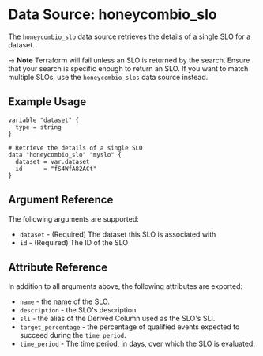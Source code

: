 # Data Source: honeycombio_slo

The `honeycombio_slo` data source retrieves the details of a single SLO for a dataset.

-> **Note** Terraform will fail unless an SLO is returned by the search. Ensure that your search is specific enough to return an SLO.
If you want to match multiple SLOs, use the `honeycombio_slos` data source instead.

## Example Usage

```hcl
variable "dataset" {
  type = string
}

# Retrieve the details of a single SLO
data "honeycombio_slo" "myslo" {
  dataset = var.dataset
  id      = "fS4WfA82ACt"
}
```

## Argument Reference

The following arguments are supported:

* `dataset` - (Required) The dataset this SLO is associated with
* `id` - (Required) The ID of the SLO

## Attribute Reference

In addition to all arguments above, the following attributes are exported:

* `name` - the name of the SLO.
* `description` - the SLO's description.
* `sli` - the alias of the Derived Column used as the SLO's SLI.
* `target_percentage` - the percentage of qualified events expected to succeed during the `time_period`.
* `time_period` - The time period, in days, over which the SLO is evaluated.
